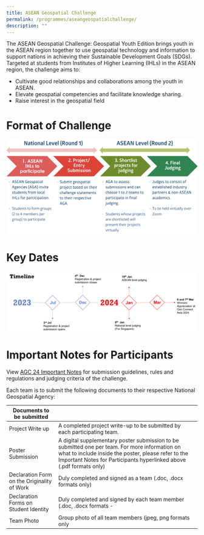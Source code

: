 ```yaml
---
title: ASEAN Geospatial Challenge
permalink: /programmes/aseangeospatialchallenge/
description: ""
---
```

The ASEAN Geospatial Challenge: Geospatial Youth Edition brings youth in the ASEAN region together to use geospatial technology and information to support nations in achieving their Sustainable Development Goals (SDGs). Targeted at students from Institutes of Higher Learning (IHLs) in the ASEAN region, the challenge aims to:

* Cultivate good relationships and collaborations among the youth in ASEAN.
* Elevate geospatial competencies and facilitate knowledge sharing.
* Raise interest in the geospatial field

# Format of Challenge

![AGC 24 Format](/images/agc%2024%20format.png)

# Key Dates

![AGC 24 Timeline](/images/agc%2024%20timeline.png)

# Important Notes for Participants

View [AGC 24 Important Notes](/files/agc-24-important-notes-for-participants.pdf) for submission guidelines, rules and regulations and judging criteria of the challenge. 

Each team is to submit the following documents to their respective National Geospatial Agency:



| Documents to be submitted |  |  |
| -------- | -------- | -------- |
| Project Write up     | A completed project write-up to be submitted by each participating team.    |      |
| Poster Submission | A digital supplementary poster submission to be submitted one per team. For more information on what to include inside the poster, please refer to the Important Notes for Participants hyperlinked above (.pdf formats only) |  |
| Declaration Form on the Originality of Work | Duly completed and signed as a team (.doc, .docx formats only) |  |
| Declaration Forms on Student Identity | Duly completed and signed by each team member (.doc, .docx formats - |
| Team Photo | Group photo of all team members (jpeg, png formats only |  |






